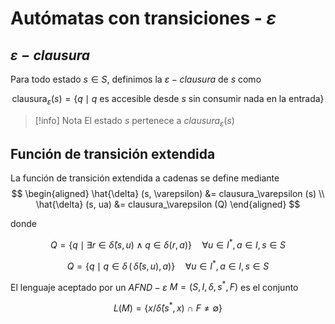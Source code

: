 
# Autómatas con transiciones - $\varepsilon$



## $\varepsilon-clausura$
Para todo estado $s \in S$, definimos la $\varepsilon-clausura$ de $s$ como

$$
\text{clausura}_ε(s) = \{q \mid q \text{ es accesible desde } s \text{ sin consumir nada en la entrada}\}
$$

>[!info] Nota
>El estado $s$ pertenece a $clausura_\varepsilon (s)$


## Función de transición extendida
La función de transición extendida a cadenas se define mediante
$$
\begin{aligned}
\hat{\delta} (s, \varepsilon) &= clausura_\varepsilon  (s) \\
\hat{\delta} (s, ua) &= clausura_\varepsilon  (Q)
\end{aligned}
$$

donde 

$$
Q = \{q \mid \exists r \in \hat{\delta}(s, u) \land q \in \delta(r, a)\} \quad \forall u \in I^*, a \in I, s \in S
$$

$$
Q = \{q \mid   q \in \delta \, ( \, \hat{\delta}(s, u), a)\} \quad \forall u \in I^*, a \in I, s \in S
$$





El lenguaje aceptado por un $AFND-\varepsilon$  $M = (S, I, \delta, s^*, F)$ es el conjunto

$$
L(M) = \{ x / \hat{\delta} (s^*, x) \ \cap \ F \neq  \emptyset \}
$$


